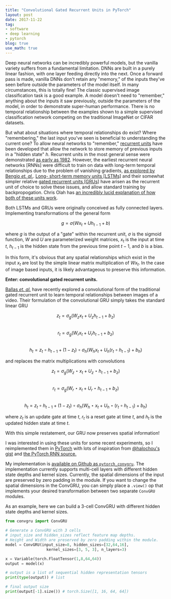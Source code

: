 ```yaml
---
title: "Convolutional Gated Recurrent Units in PyTorch"
layout: post
date: 2017-11-22
tag:
- software
- deep learning
- pytorch
blog: true
use_math: true
---
```


Deep neural networks can be incredibly powerful models, but the vanilla variety suffers from a fundamental limitation. DNNs are built in a purely linear fashion, with one layer feeding directly into the next. Once a forward pass is made, vanilla DNNs don't retain any "memory," of the inputs they've seen before outside the parameters of the model itself. In many circumstances, this is totally fine! The classic supervised image classification task is a good example. A model doesn't need to "remember," anything about the inputs it saw previously, outside the parameters of the model, in order to demonstrate super-human performance. There is no temporal relationship between the examples shown to a simple supervised classification network competing on the traditional ImageNet or CIFAR datasets.

But what about situations where temporal relationships do exist? Where "remembering," the last input you've seen is beneficial to understanding the current one? To allow neural networks to "remember," [recurrent units](https://en.wikipedia.org/wiki/Recurrent_neural_network?oldformat=true) have been developed that allow the network to store memory of previous inputs in a "hidden state" $h$. Recurrent units in the most general sense were demonstrated [as early as 1982](http://www.pnas.org/content/79/8/2554.abstract). However, the earliest recurrent neural networks [RNNs] were difficult to train on data with long-term temporal relationships due to the problem of vanishing gradients, [as explored by Bengio *et. al.*](http://ieeexplore.ieee.org/document/279181/). [Long- short-term memory units [LSTMs]](https://en.wikipedia.org/wiki/Long_short-term_memory?oldformat=true) and their somewhat simpler relative [gated recurrent units [GRUs]](https://en.wikipedia.org/wiki/Gated_recurrent_unit?oldformat=true) have arisen as the recurrent unit of choice to solve these issues, and allow standard training by backpropogation. Chris Olah has [an incredibly lucid explanation of how both of these units work](https://en.wikipedia.org/wiki/Gated_recurrent_unit?oldformat=true).

Both LSTMs and GRUs were originally conceived as fully connected layers. Implementing transformations of the general form

$$g = \sigma (W x_t + U h_{t-1} + b)$$

where $g$ is the output of a "gate" within the recurrent unit, $\sigma$ is the sigmoid function, $W$ and $U$ are parameterized weight matrices, $x_t$ is the input at time $t$, $h_{t-1}$ is the hidden state from the previous time point $t -1$, and $b$ is a bias.

In this form, it's obvious that any spatial relationships which exist in the input $x_t$ are lost by the simple linear matrix multiplication of $W x_t$. In the case of image based inputs, it is likely advantageous to preserve this information.

**Enter: convolutional gated recurrent units.**

[Ballas *et. al.*](https://arxiv.org/abs/1511.06432) have recently explored a convolutional form of the traditional gated recurrent unit to learn temporal relationships between images of a video. Their formulation of the convolutional GRU simply takes the standard linear GRU

$$z_t = \sigma_g(W_z x_t + U_z h_{t-1} + b_z)$$  
$$r_t = \sigma_g(W_r x_t + U_r h_{t-1} + b_z)$$  
$$h_t = z_t \circ h_{t-1} + (1 - z_t) \circ \sigma_h(W_h x_t + U_h(r_t \circ h_{t-1}) + b_h)$$

and replaces the matrix multiplications with convolutions

$$z_t = \sigma_g(W_z \star x_t + U_z \star h_{t-1} + b_z)$$  
$$r_t = \sigma_g(W_r \star x_t + U_r \star h_{t-1} + b_z)$$  
$$h_t = z_t \circ h_{t-1} + (1 - z_t) \circ \sigma_h(W_h \star x_t + U_h \star (r_t \circ h_{t-1}) + b_h)$$

where $z_t$ is an update gate at time $t$, $r_t$ is a reset gate at time $t$, and $h_t$ is the updated hidden state at time $t$.

With this simple restatement, our GRU now preserves spatial information!

I was interested in using these units for some recent experiments, so I reimplemented them in [PyTorch](https://pytorch.org) with lots of inspiration from [@halochou's gist](https://gist.github.com/halochou/acbd669af86ecb8f988325084ba7a749) and [the PyTorch RNN source.](http://pytorch.org/docs/master/_modules/torch/nn/modules/rnn.html#RNN)

My implementation is [available on Github as `pytorch_convgru`](https://github.com/jacobkimmel/pytorch_convgru). The implementation currently supports multi-cell layers with different hidden state depths and kernel sizes. Currently, the spatial dimensions of the input are preserved by zero padding in the module. If you want to change the spatial dimensions in the ConvGRU, you can simply place a `.view()` op that implements your desired transformation between two separate `ConvGRU` modules.

As an example, here we can build a 3-cell ConvGRU with different hidden state depths and kernel sizes.

```python
from convgru import ConvGRU

# Generate a ConvGRU with 3 cells
# input_size and hidden_sizes reflect feature map depths.
# Height and Width are preserved by zero padding within the module.
model = ConvGRU(input_size=8, hidden_sizes=[32,64,16],
                  kernel_sizes=[3, 5, 3], n_layers=3)

x = Variable(torch.FloatTensor(1,8,64,64))
output = model(x)

# output is a list of sequential hidden representation tensors
print(type(output)) # list

# final output size
print(output[-1].size()) # torch.Size([1, 16, 64, 64])
```

